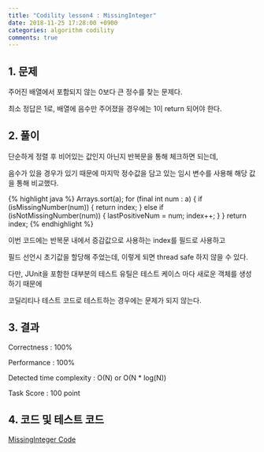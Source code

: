 ```yaml
---
title: "Codility lesson4 : MissingInteger"
date: 2018-11-25 17:28:00 +0900
categories: algorithm codility
comments: true
---
```


## 1. 문제

주어진 배열에서 포함되지 않는 0보다 큰 정수를 찾는 문제다.

최소 정답은 1로, 배열에 음수만 주어졌을 경우에는 1이 return 되어야 한다.


## 2. 풀이

단순하게 정렬 후 비어있는 값인지 아닌지 반복문을 통해 체크하면 되는데,

음수가 있을 경우가 있기 때문에 마지막 정수값을 담고 있는 임시 변수를 사용해 해당 값을 통해 비교했다.

{% highlight java %}
    Arrays.sort(a);
    for (final int num : a) {
        if (isMissingNumber(num)) {
            return index;
        } else if (isNotMissingNumber(num)) {
            lastPositiveNum = num;
            index++;
        }
    }
    return index;
{% endhighlight %}

이번 코드에는 반복문 내에서 증감값으로 사용하는 index를 필드로 사용하고

필드 선언시 초기값을 할당해 주었는데, 이렇게 되면 thread safe 하지 않을 수 있다.

다만, JUnit을 포함한 대부분의 테스트 유틸은 테스트 케이스 마다 새로운 객체를 생성하기 때문에
  
코딜리티나 테스트 코드로 테스트하는 경우에는 문제가 되지 않는다.


## 3. 결과
Correctness : 100%

Performance : 100%

Detected time complexity : O(N) or O(N * log(N))

Task Score : 100 point


## 4. 코드 및 테스트 코드
<div markdown="0">
    <a href="https://github.com/parksolo/algoStudy/blob/master/src/main/codility/lesson/lesson4/MissingInteger.java"
       class="btn btn-success" 
       target="_blank">
       MissingInteger Code
    </a>
</div>   

